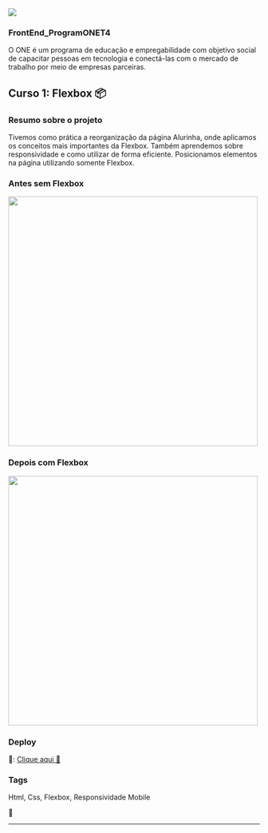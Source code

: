 <img src="https://cdn.discordapp.com/attachments/1045720339772088342/1073356744580931706/image.png">

### FrontEnd_ProgramONET4
O ONE é um programa de educação e empregabilidade com objetivo social de capacitar pessoas em tecnologia e conectá-las com o mercado de trabalho por meio de empresas parceiras.


## Curso 1: Flexbox 📦

### Resumo sobre o projeto
 Tivemos como prática a reorganização da página Alurinha, onde aplicamos os conceitos mais importantes da Flexbox. Também aprendemos sobre responsividade e como utilizar de forma eficiente. Posicionamos elementos na página utilizando somente Flexbox.
 
### Antes sem Flexbox
<img src="https://cdn.discordapp.com/attachments/1045720339772088342/1073359960798400512/image.png" width="500">

### Depois com Flexbox
<img src="https://cdn.discordapp.com/attachments/1045720339772088342/1073353494339268718/image.png" width="500">

### Deploy
🔗: [Clique aqui 🧡](https://alurinha-programonet4.netlify.app/)

### Tags
Html, Css, Flexbox, Responsividade Mobile

🧡
___
